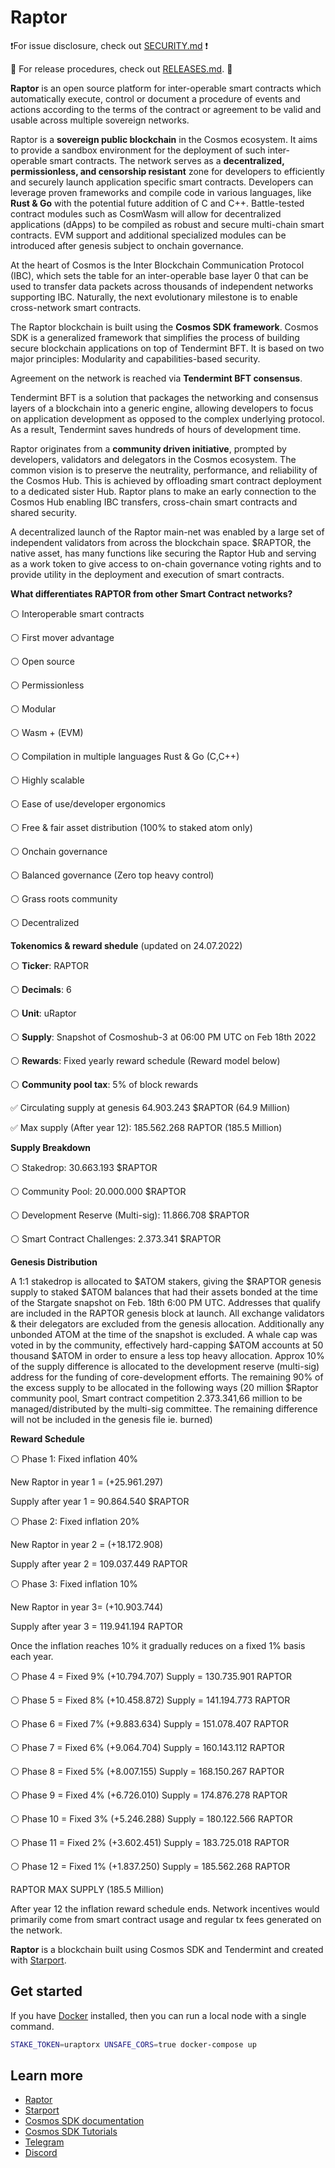 # Raptor




❗️For issue disclosure, check out [SECURITY.md](./SECURITY.md) ❗️

🚀 For release procedures, check out [RELEASES.md](./RELEASES.md). 🚀

**Raptor** is an open source platform for inter-operable smart contracts which automatically execute, control or document a procedure of events and actions 
according to the terms of the contract or agreement to be valid and usable across multiple sovereign networks.

Raptor is a **sovereign public blockchain** in the Cosmos ecosystem. It aims to provide a sandbox environment for the deployment 
of such inter-operable smart contracts. The network serves as a **decentralized, permissionless, and censorship resistant** zone 
for developers to efficiently and securely launch application specific smart contracts. Developers can leverage proven frameworks 
and compile code in various languages, like **Rust & Go** with the potential future addition of C and C++.
Battle-tested contract modules such as CosmWasm will allow for decentralized applications (dApps) to be compiled as robust and secure multi-chain smart contracts.
EVM support and additional specialized modules can be introduced after genesis subject to onchain governance.

At the heart of Cosmos is the Inter Blockchain Communication Protocol (IBC), which sets the table for an inter-operable base layer 0 
that can be used to transfer data packets across thousands of independent networks supporting IBC. 
Naturally, the next evolutionary milestone is to enable cross-network smart contracts.

The Raptor blockchain is built using the **Cosmos SDK framework**. 
Cosmos SDK is a generalized framework that simplifies the process of building secure blockchain applications on top of Tendermint BFT. 
It is based on two major principles: Modularity and capabilities-based security.

Agreement on the network is reached via **Tendermint BFT consensus**.

Tendermint BFT is a solution that packages the networking and consensus layers of a blockchain into a generic engine, 
allowing developers to focus on application development as opposed to the complex underlying protocol. 
As a result, Tendermint saves hundreds of hours of development time.

Raptor originates from a **community driven initiative**, prompted by developers, validators and delegators in the Cosmos ecosystem.
The common vision is to preserve the neutrality, performance, and reliability of the Cosmos Hub. This is achieved by offloading smart contract deployment to a dedicated sister Hub. 
Raptor plans to make an early connection to the Cosmos Hub enabling IBC transfers, cross-chain smart contracts and shared security.

A decentralized launch of the Raptor main-net was enabled by a large set of independent validators from across the blockchain space.
$RAPTOR, the native asset, has many functions like securing the Raptor Hub and serving as a work token to give access to on-chain governance voting rights 
and to provide utility in the deployment and execution of smart contracts.


**What differentiates RAPTOR from other Smart Contract networks?**

⚪️ Interoperable smart contracts

⚪️ First mover advantage

⚪️ Open source

⚪️ Permissionless 

⚪️ Modular

⚪️ Wasm + (EVM)

⚪️ Compilation in multiple languages Rust & Go (C,C++)

⚪️ Highly scalable

⚪️ Ease of use/developer ergonomics

⚪️ Free & fair asset distribution (100% to staked atom only)

⚪️ Onchain governance

⚪️ Balanced governance (Zero top heavy control) 

⚪️ Grass roots community

⚪️ Decentralized












**Tokenomics & reward shedule** (updated on 24.07.2022)

⚪️ **Ticker**: RAPTOR

⚪️ **Decimals**: 6

⚪️ **Unit**: uRaptor

⚪️ **Supply**: Snapshot of Cosmoshub-3 at 06:00 PM UTC on Feb 18th 2022

⚪️ **Rewards**: Fixed yearly reward schedule (Reward model below)

⚪️ **Community pool tax**: 5% of block rewards


✅ Circulating supply at genesis 64.903.243 $RAPTOR (64.9 Million)

✅ Max supply (After year 12): 185.562.268 RAPTOR (185.5 Million)


**Supply Breakdown**

⚪️ Stakedrop: 30.663.193 $RAPTOR

⚪️ Community Pool: 20.000.000 $RAPTOR

⚪️ Development Reserve (Multi-sig): 11.866.708 $RAPTOR

⚪️ Smart Contract Challenges: 2.373.341 $RAPTOR


**Genesis Distribution**

A 1:1 stakedrop is allocated to $ATOM stakers, giving the $RAPTOR genesis supply to staked $ATOM balances that had their assets bonded 
at the time of the Stargate snapshot on Feb. 18th 6:00 PM UTC. 
Addresses that qualify are included in the RAPTOR genesis block at launch. 
All exchange validators & their delegators are excluded from the genesis allocation. Additionally any unbonded ATOM at the time of the snapshot is excluded.
A whale cap was voted in by the community, effectively hard-capping $ATOM accounts at 50 thousand $ATOM in order to ensure a less top heavy allocation.
Approx 10% of the supply difference is allocated to the development reserve (multi-sig) address for the funding of core-development efforts. The remaining 90% of the excess supply to be allocated in the following ways (20 million $Raptor community pool, Smart contract competition 2.373.341,66 million to be managed/distributed by the multi-sig committee. The remaining difference will not be included in the genesis file ie. burned)



**Reward Schedule**

⚪️ Phase 1: Fixed inflation 40% 

New Raptor in year 1 = (+25.961.297)

Supply after year 1 = 90.864.540 $RAPTOR


⚪️ Phase 2: Fixed inflation 20% 

New Raptor in year 2 = (+18.172.908)

Supply after year 2 = 109.037.449 RAPTOR


⚪️ Phase 3: Fixed inflation 10% 

New Raptor in year 3= (+10.903.744)

Supply after year 3 = 119.941.194 RAPTOR


Once the inflation reaches 10% it gradually reduces on a fixed 1% basis each year.


⚪️ Phase 4 = Fixed 9% (+10.794.707) Supply = 130.735.901 RAPTOR

⚪️ Phase 5 = Fixed 8% (+10.458.872) Supply = 141.194.773 RAPTOR

⚪️ Phase 6 = Fixed 7% (+9.883.634) Supply = 151.078.407 RAPTOR

⚪️ Phase 7 = Fixed 6% (+9.064.704) Supply = 160.143.112  RAPTOR

⚪️ Phase 8 = Fixed 5% (+8.007.155) Supply = 168.150.267  RAPTOR

⚪️ Phase 9 = Fixed 4% (+6.726.010) Supply = 174.876.278 RAPTOR

⚪️ Phase 10 = Fixed 3% (+5.246.288) Supply = 180.122.566 RAPTOR

⚪️ Phase 11 = Fixed 2% (+3.602.451) Supply = 183.725.018 RAPTOR

⚪️ Phase 12 = Fixed 1% (+1.837.250) Supply = 185.562.268 RAPTOR 

RAPTOR MAX SUPPLY (185.5 Million)

After year 12 the inflation reward schedule ends. 
Network incentives would primarily come from smart contract usage and regular tx fees generated on the network.

**Raptor** is a blockchain built using Cosmos SDK and Tendermint and created with [Starport](https://github.com/tendermint/starport).

## Get started

If you have [Docker](https://www.docker.com/) installed, then you can run a local node with a single command.

```bash
STAKE_TOKEN=uraptorx UNSAFE_CORS=true docker-compose up
```

## Learn more

- [Raptor](https://raptorchain.com)
- [Starport](https://github.com/tendermint/starport)
- [Cosmos SDK documentation](https://docs.cosmos.network)
- [Cosmos SDK Tutorials](https://tutorials.cosmos.network)
- [Telegram](https://t.me/RaptorNetwork)
- [Discord](https://discord.gg/QcWPfK4gJ2)

